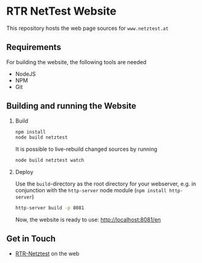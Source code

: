 RTR NetTest Website
===================

This repository hosts the web page sources for ```www.netztest.at```

Requirements
------------

For building the website, the following tools are needed

  * NodeJS
  * NPM
  * Git


Building and running the Website
--------------------------------

1. Build

	```bash
	npm install
	node build netztest 
	```
	
	It is possible to live-rebuild changed sources by running
	
	```bash
	node build netztest watch
	```
	
2. Deploy

    Use the `build`-directory as the root directory for your
	webserver, e.g.	in conjunction with the `http-server` 
	node module (`npm install http-server`)
	
	```bash
	http-server build -p 8081
	```
	
	Now, the website is ready to use: <http://localhost:8081/en>
	

Get in Touch
------------

* [RTR-Netztest](https://www.netztest.at) on the web